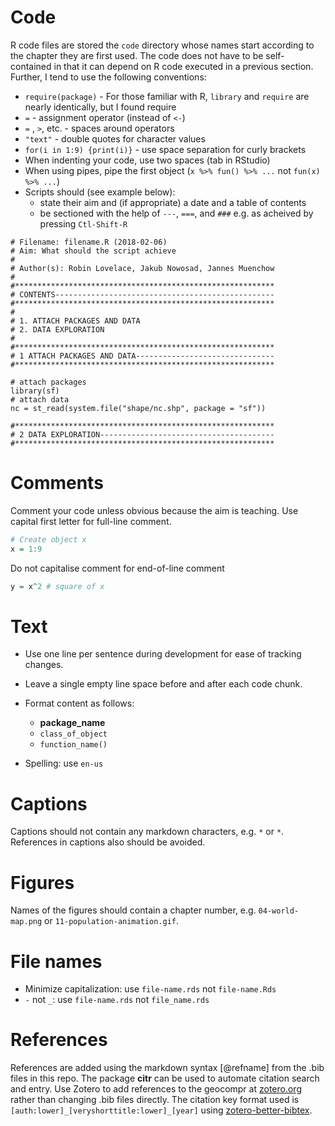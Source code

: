 # Code

R code files are stored the `code` directory whose names start according to the chapter they are first used.
The code does not have to be self-contained in that it can depend on R code executed in a previous section. Further, I tend to use the following conventions: 
        
- `require(package)` - For those familiar with R, `library` and  `require` are nearly identically, but I found require
- `=` - assignment operator (instead of `<-`)
- ` = ` , ` > `, etc. - spaces around operators
- `"text"` - double quotes for character values
- `for(i in 1:9) {print(i)}` - use space separation for curly brackets
- When indenting your code, use two spaces (tab in RStudio)
- When using pipes, pipe the first object (`x %>% fun() %>% ...` not `fun(x) %>% ...`)
- Scripts should (see example below): 
  - state their aim and (if appropriate) a date and a table of contents
  - be sectioned with the help of `---`, `===`, and `###` e.g. as acheived by pressing `Ctl-Shift-R`

```
# Filename: filename.R (2018-02-06)
# Aim: What should the script achieve
#
# Author(s): Robin Lovelace, Jakub Nowosad, Jannes Muenchow
#
#**********************************************************
# CONTENTS-------------------------------------------------
#**********************************************************
#
# 1. ATTACH PACKAGES AND DATA
# 2. DATA EXPLORATION
#
#**********************************************************
# 1 ATTACH PACKAGES AND DATA-------------------------------
#**********************************************************

# attach packages
library(sf)
# attach data
nc = st_read(system.file("shape/nc.shp", package = "sf"))

#**********************************************************
# 2 DATA EXPLORATION---------------------------------------
#**********************************************************
```

# Comments

Comment your code unless obvious because the aim is teaching.
Use capital first letter for full-line comment.

```r
# Create object x
x = 1:9
```

Do not capitalise comment for end-of-line comment

```r
y = x^2 # square of x
```

# Text

- Use one line per sentence during development for ease of tracking changes.
- Leave a single empty line space before and after each code chunk.
- Format content as follows: 
    - **package_name**
    - `class_of_object`
    - `function_name()`

- Spelling: use `en-us`

# Captions

Captions should not contain any markdown characters, e.g. `*` or `*`. 
References in captions also should be avoided.

# Figures

Names of the figures should contain a chapter number, e.g. `04-world-map.png` or `11-population-animation.gif`.

# File names

- Minimize capitalization: use `file-name.rds` not `file-name.Rds`
- `-` not `_`: use `file-name.rds` not `file_name.rds`

# References

References are added using the markdown syntax [@refname] from the .bib files in this repo.
The package **citr** can be used to automate citation search and entry.
Use Zotero to add references to the geocompr at [zotero.org](https://www.zotero.org/groups/418217/energy-and-transport/items/collectionKey/9K6FRP6N/) rather than changing .bib files directly.
The citation key format used is `[auth:lower]_[veryshorttitle:lower]_[year]` using [zotero-better-bibtex](https://github.com/retorquere/zotero-better-bibtex).
